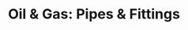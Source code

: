 ---
title: "Oil & Gas: Pipes & Fittings"
description: "High-quality steel pipes and fittings for demanding oil & gas applications."
main:
  id: 1
  content: |
    **Pipes**  
    Elementum Energies is a leading provider of high-quality carbon, stainless, duplex, and super duplex steel pipes. Our product range covers sizes from 1/2" to 48" in various material grades and standards. All our pipes are approved by major Oil & Gas companies worldwide.
    
    **Product Types for Pipes:**  
    - **Carbon Steel Seamless Pipes**  
      *Grades:* A53, A106, API 5L Gr. B, Gr. X42/X52/X65, A333 Gr. 6  
      *Sizes:* 1/2" – 24" (PSL1 & PSL2)  
      *Schedules:* SCH. 20 – SCH. XXS  
    - **Carbon Steel Welded Pipes – ERW/HFW**  
      *Grades:* A53, A106, API 5L Gr. B, Gr. X42  
      *Sizes:* 8" – 24"  
      *Schedules:* SCH. 20 – SCH. 80  
    - **Carbon Steel Welded Pipes – LSAW**  
      *Grades:* API 5L Gr. B, Gr. X42/X52/X60  
      *Sizes:* 18" – 48" (PSL1 & PSL2)  
      *Schedules:* SCH. 20 – SCH. 40  
    - **Stainless Steel Seamless Pipes**  
      *Grades:* A312 Gr. 304/304L & 316/316L  
      *Sizes:* 1/2" – 16"  
      *Schedules:* SCH. 10S – SCH. XXS  
    - **Stainless Steel Welded Pipes**  
      *Grades:* A358 CL.1 304/304L & 316/316L  
      *Sizes:* 6" – 24"  
      *Schedules:* SCH. 10S – SCH. XXS  
    
    **Fittings**  
    In addition, we supply premium fittings available in carbon, stainless, duplex, and super duplex steels. Our fittings cover sizes from 1/2" to 36" and include elbows, tees, reducers, caps, and more.
    
    **Key Brands:** Tenaris, Vallourec, Nippon, Sumitomo, JFE, Tubos, ArcelorMittal, Interpipe, Hyundai, SeAH, Butting, Tubacex, Mannesmann, Salzgitter, Jindal.
  imgCard: "@/images/using-tools.avif"  # Update with your actual card image
  imgMain: "@/images/using-tools.avif"  # Update with your actual main image
  imgAlt: "Steel pipes and fittings for oil & gas applications"
tabs:
  - id: "tabs-with-card-item-1"
    dataTab: "#tabs-with-card-1"
    title: "Description"
  - id: "tabs-with-card-item-2"
    dataTab: "#tabs-with-card-item-2"
    title: "Specifications"
  - id: "tabs-with-card-item-3"
    dataTab: "#tabs-with-card-item-3"
    title: "Blueprints"
longDescription:
  title: "Pipes & Fittings Tailored for Oil & Gas"
  subTitle: |
    Our pipes and fittings are engineered for optimal performance and durability in the harshest oil & gas environments. Experience reliability that meets international standards.
  btnTitle: "Contact Sales to Learn More"
  btnURL: "#"
descriptionList:
  - title: "Extensive Range"
    subTitle: "Multiple sizes, grades, and schedules to suit any application."
  - title: "Global Approvals"
    subTitle: "Tested and approved by leading Oil & Gas companies."
  - title: "Premium Quality"
    subTitle: "Sourced from top manufacturers to ensure consistent performance."
specificationsLeft:
  - title: "Pipe Details"
    subTitle: "Includes both seamless and welded options, with specialized schedules."
  - title: "Fitting Varieties"
    subTitle: "Offers buttweld, forged, and custom fittings."
  - title: "Material & Grades"
    subTitle: "A range of grades including A53, A106, A312, A358, and more."
  - title: "Industry Certifications"
    subTitle: "Compliance with international standards."
specificationsRight:
  - title: "Key Brands"
    subTitle: "Tenaris, Vallourec, Nippon, Sumitomo, and others."
  - title: "Size Options"
    subTitle: "Pipes: 1/2\" – 48\", Fittings: 1/2\" – 36\"."
  - title: "Durability"
    subTitle: "Engineered to withstand extreme conditions."
  - title: "Customization"
    subTitle: "Solutions tailored to project-specific requirements."
blueprints:
  first: "@/images/using-tools.avif"
  second: "@/images/using-tools.avif"
---